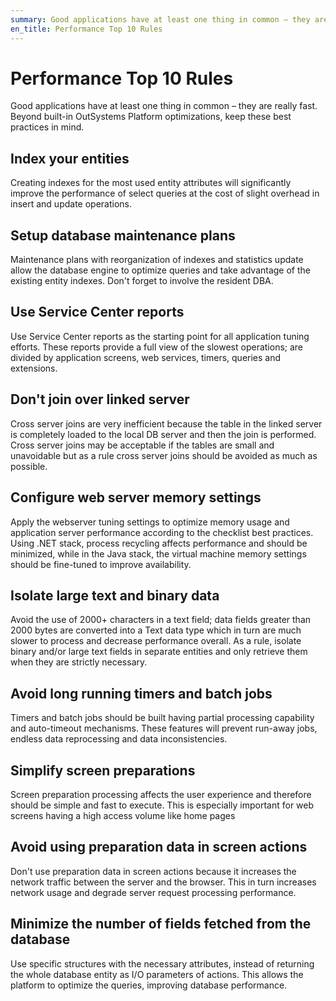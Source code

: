 ```yaml
---
summary: Good applications have at least one thing in common – they are really fast. Beyond built-in OutSystems platform optimizations, keep these 10 guidelines in mind.
en_title: Performance Top 10 Rules
---
```


# Performance Top 10 Rules

Good applications have at least one thing in common – they are really fast. Beyond built-in OutSystems Platform optimizations, keep these best practices in mind. 

## Index your entities

Creating indexes for the most used entity attributes will significantly improve the performance of select queries at the cost of slight overhead in insert and update operations.

## Setup database maintenance plans

Maintenance plans with reorganization of indexes and statistics update allow the database engine to optimize queries and take advantage of the existing entity indexes. Don't forget to involve the resident DBA.

## Use Service Center reports

Use Service Center reports as the starting point for all application tuning efforts. These reports provide a full view of the slowest operations; are divided by application screens, web services, timers, queries and extensions.

## Don't join over linked server

Cross server joins are very inefficient because the table in the linked server is completely loaded to the local DB server and then the join is performed. Cross server joins may be acceptable if the tables are small and unavoidable but as a rule cross server joins should be avoided as much as possible.

## Configure web server memory settings

Apply the webserver tuning settings to optimize memory usage and application server performance according to the checklist best practices. Using .NET stack, process recycling affects performance and should be minimized, while in the Java stack, the virtual machine memory settings should be fine-tuned to improve availability.

## Isolate large text and binary data

Avoid the use of 2000+ characters in a text field; data fields greater than 2000 bytes are converted into a Text data type which in turn are much slower to process and decrease performance overall. As a rule, isolate binary and/or large text fields in separate entities and only retrieve them when they are strictly necessary.

## Avoid long running timers and batch jobs

Timers and batch jobs should be built having partial processing capability and auto-timeout mechanisms. These features will prevent run-away jobs, endless data reprocessing and data inconsistencies.

## Simplify screen preparations

Screen preparation processing affects the user experience and therefore should be simple and fast to execute. This is especially important for web screens having a high access volume like home pages

## Avoid using preparation data in screen actions

Don't use preparation data in screen actions because it increases the network traffic between the server and the browser. This in turn increases network usage and degrade server request processing performance.

## Minimize the number of fields fetched from the database

Use specific structures with the necessary attributes, instead of returning the whole database entity as I/O parameters of actions. This allows the platform to optimize the queries, improving database performance. 

